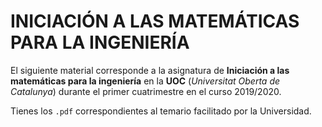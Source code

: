 # INICIACIÓN A LAS MATEMÁTICAS PARA LA INGENIERÍA

El siguiente material corresponde a la asignatura de **Iniciación a las matemáticas para la ingeniería** en la **UOC** (_Universitat Oberta de Catalunya_) durante el primer cuatrimestre en el curso 2019/2020. 

Tienes los `.pdf` correspondientes al temario facilitado por la Universidad.